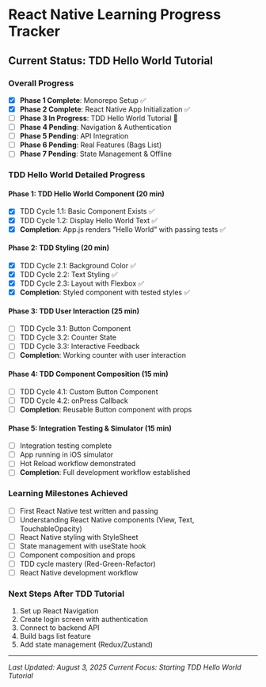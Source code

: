 # React Native Learning Progress Tracker

## Current Status: TDD Hello World Tutorial

### Overall Progress
- [x] **Phase 1 Complete**: Monorepo Setup ✅
- [x] **Phase 2 Complete**: React Native App Initialization ✅  
- [ ] **Phase 3 In Progress**: TDD Hello World Tutorial 🎯
- [ ] **Phase 4 Pending**: Navigation & Authentication
- [ ] **Phase 5 Pending**: API Integration
- [ ] **Phase 6 Pending**: Real Features (Bags List)
- [ ] **Phase 7 Pending**: State Management & Offline

### TDD Hello World Detailed Progress

#### Phase 1: TDD Hello World Component (20 min)
- [x] TDD Cycle 1.1: Basic Component Exists ✅
- [x] TDD Cycle 1.2: Display Hello World Text ✅  
- [x] **Completion**: App.js renders "Hello World" with passing tests ✅

#### Phase 2: TDD Styling (20 min)  
- [x] TDD Cycle 2.1: Background Color ✅
- [x] TDD Cycle 2.2: Text Styling ✅
- [x] TDD Cycle 2.3: Layout with Flexbox ✅
- [x] **Completion**: Styled component with tested styles ✅

#### Phase 3: TDD User Interaction (25 min)
- [ ] TDD Cycle 3.1: Button Component
- [ ] TDD Cycle 3.2: Counter State
- [ ] TDD Cycle 3.3: Interactive Feedback
- [ ] **Completion**: Working counter with user interaction

#### Phase 4: TDD Component Composition (15 min)
- [ ] TDD Cycle 4.1: Custom Button Component
- [ ] TDD Cycle 4.2: onPress Callback
- [ ] **Completion**: Reusable Button component with props

#### Phase 5: Integration Testing & Simulator (15 min)
- [ ] Integration testing complete
- [ ] App running in iOS simulator
- [ ] Hot Reload workflow demonstrated
- [ ] **Completion**: Full development workflow established

### Learning Milestones Achieved
- [ ] First React Native test written and passing
- [ ] Understanding React Native components (View, Text, TouchableOpacity)
- [ ] React Native styling with StyleSheet
- [ ] State management with useState hook
- [ ] Component composition and props
- [ ] TDD cycle mastery (Red-Green-Refactor)
- [ ] React Native development workflow

### Next Steps After TDD Tutorial
1. Set up React Navigation
2. Create login screen with authentication
3. Connect to backend API
4. Build bags list feature
5. Add state management (Redux/Zustand)

---

*Last Updated: August 3, 2025*
*Current Focus: Starting TDD Hello World Tutorial*